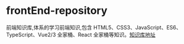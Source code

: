 # frontEnd-repository

前端知识库,体系的学习前端知识,包含 HTML5、CSS3、JavaScript、ES6、TypeScript、Vue2/3 全家桶、React 全家桶等知识。[知识库地址](https://yibird.github.io/frontEnd-repository/)
